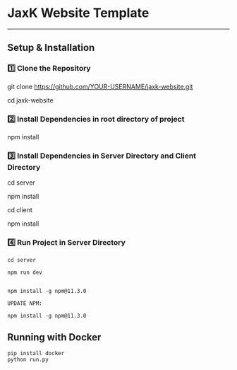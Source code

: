 # JaxK Website Template

---

##  Setup & Installation

### 1️⃣ Clone the Repository

git clone https://github.com/YOUR-USERNAME/jaxk-website.git

cd jaxk-website

### 2️⃣ Install Dependencies in root directory of project

npm install

### 3️⃣ Install Dependencies in Server Directory and Client Directory

cd server

npm install

cd client

npm install

### 4️⃣ Run Project in Server Directory
```
cd server

npm run dev


npm install -g npm@11.3.0

UPDATE NPM:

npm install -g npm@11.3.0 
```

## Running with Docker

```
pip install docker
python run.py


```



